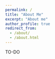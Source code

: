 ```yaml
---
permalink: /
title: "About Me"
excerpt: "About me"
author_profile: true
redirect_from: 
  - /about/
  - /about.html
---
```


TO-DO

